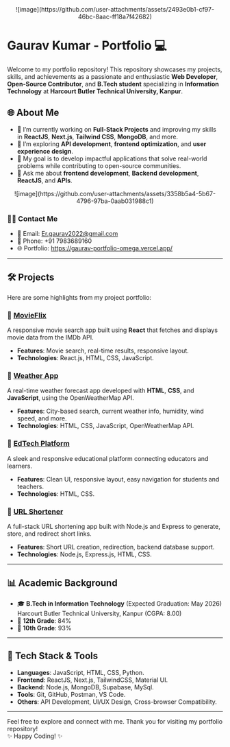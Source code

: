 <div align="center">
![image](https://github.com/user-attachments/assets/2493e0b1-cf97-46bc-8aac-ff18a7f42682)
</div>


# Gaurav Kumar - Portfolio 💻

Welcome to my portfolio repository! This repository showcases my projects, skills, and achievements as a passionate and enthusiastic **Web Developer**, **Open-Source Contributor**, and **B.Tech student** specializing in **Information Technology** at **Harcourt Butler Technical University, Kanpur**.

## 🌐 About Me

- 🔭 I’m currently working on **Full-Stack Projects** and improving my skills in **ReactJS**, **Next.js**, **Tailwind CSS**, **MongoDB**, and more.
- 🌱 I’m exploring **API development**, **frontend optimization**, and **user experience design**.
- 🎯 My goal is to develop impactful applications that solve real-world problems while contributing to open-source communities.
- 💬 Ask me about **frontend development**, **Backend development**, **ReactJS**, and **APIs**.
<div align="center">
![image](https://github.com/user-attachments/assets/3358b5a4-5b67-4796-97ba-0aab031988c1)

</div>

### 🧑‍💻 Contact Me

- 📧 Email: [Er.gaurav2022@gmail.com](mailto:Er.gaurav2022@gmail.com)
- 📱 Phone: +91 7983689160
- 🌐 Portfolio: https://gaurav-portfolio-omega.vercel.app/

---

## 🛠️ Projects  

Here are some highlights from my project portfolio:

### 🔹 [MovieFlix](https://github.com/username/e-learning-platform)
A responsive movie search app built using **React** that fetches and displays movie data from the IMDb API.
- **Features**: Movie search, real-time results, responsive layout.
- **Technologies**: React.js, HTML, CSS, JavaScript.

### 🔹 [Weather App](https://github.com/username/job-portal-app)
A real-time weather forecast app developed with **HTML**, **CSS**, and **JavaScript**, using the OpenWeatherMap API.
- **Features**: City-based search, current weather info, humidity, wind speed, and more.
- **Technologies**: HTML, CSS, JavaScript, OpenWeatherMap API.

### 🔹 [EdTech Platform](https://github.com/username/text-utils)
A sleek and responsive educational platform connecting educators and learners.
- **Features**: Clean UI, responsive layout, easy navigation for students and teachers.
- **Technologies**: HTML, CSS.

### 🔹 [URL Shortener](https://github.com/username/css-design-viewer)
A full-stack URL shortening app built with Node.js and Express to generate, store, and redirect short links.
- **Features**: Short URL creation, redirection, backend database support.
- **Technologies**: Node.js, Express.js, HTML, CSS.

---

## 📊 Academic Background

- 🎓 **B.Tech in Information Technology** (Expected Graduation: May 2026)  
  Harcourt Butler Technical University, Kanpur (CGPA: 8.00)
- 🏅 **12th Grade**: 84%  
- 🏅 **10th Grade**: 93%

---

## 🔧 Tech Stack & Tools

- **Languages**: JavaScript, HTML, CSS, Python.
- **Frontend**: ReactJS, Next.js, TailwindCSS, Material UI.
- **Backend**: Node.js, MongoDB, Supabase, MySql.
- **Tools**: Git, GitHub, Postman, VS Code.
- **Others**: API Development, UI/UX Design, Cross-browser Compatibility.

---

Feel free to explore and connect with me. Thank you for visiting my portfolio repository!  
✨ Happy Coding! ✨
